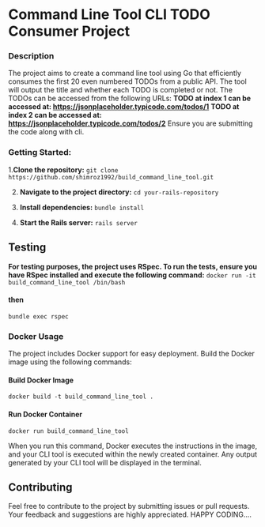 # Command Line Tool  CLI TODO Consumer Project

### Description
The project aims to create a command line tool using Go that efficiently consumes the first 20 even numbered TODOs from a public API. 
The tool will output the title and whether each TODO is completed or not. The TODOs can be accessed from the following URLs:
**TODO at index 1 can be accessed at: https://jsonplaceholder.typicode.com/todos/1**
**TODO at index 2 can be accessed at: https://jsonplaceholder.typicode.com/todos/2**
Ensure you are submitting the code along with cli.

### Getting Started:
1.**Clone the repository:**
`git clone https://github.com/shimroz1992/build_command_line_tool.git`
  
2. **Navigate to the project directory:**
  `cd your-rails-repository`

4. **Install dependencies:**
  `bundle install`

6. **Start the Rails server:**
  `rails server`

## Testing
**For testing purposes, the project uses RSpec. To run the tests, ensure you have RSpec installed and execute the following command:**
`docker run -it build_command_line_tool /bin/bash`
#### then
`bundle exec rspec`

### Docker Usage
The project includes Docker support for easy deployment. Build the Docker image using the following commands:

#### Build Docker Image
`docker build -t build_command_line_tool .`

####  Run Docker Container
`docker run build_command_line_tool`

When you run this command, Docker executes the instructions in the image, and your CLI tool is executed within the newly created container. Any output generated by your CLI tool will be displayed in the terminal.

## Contributing
Feel free to contribute to the project by submitting issues or pull requests. Your feedback and suggestions are highly appreciated.
HAPPY CODING....


